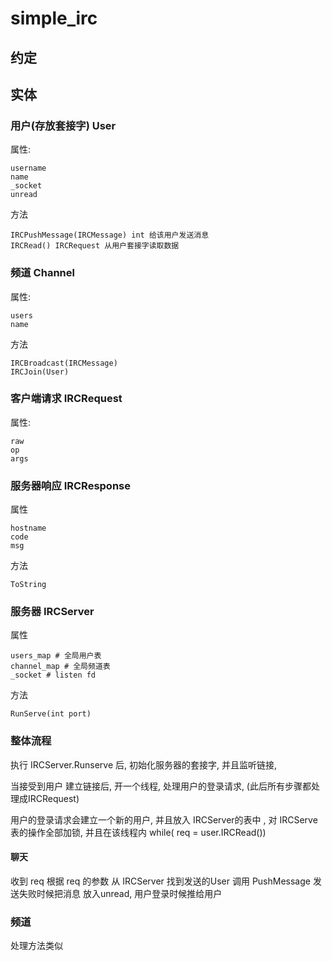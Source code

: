# simple_irc

## 约定

## 实体

### 用户(存放套接字) User

属性:

```
username
name
_socket
unread
```

方法

```
IRCPushMessage(IRCMessage) int 给该用户发送消息
IRCRead() IRCRequest 从用户套接字读取数据 
```

### 频道  Channel

属性:

```
users
name
```

方法

```
IRCBroadcast(IRCMessage)
IRCJoin(User)
```

### 客户端请求 IRCRequest

属性:

```
raw
op
args
```


### 服务器响应 IRCResponse

属性
```
hostname
code
msg
```

方法

```
ToString
```



### 服务器 IRCServer

属性

```
users_map # 全局用户表
channel_map # 全局频道表
_socket # listen fd
```

方法

```
RunServe(int port)
```


### 整体流程

执行 IRCServer.Runserve 后, 初始化服务器的套接字, 并且监听链接, 

当接受到用户 建立链接后, 开一个线程, 处理用户的登录请求,  (此后所有步骤都处理成IRCRequest)

用户的登录请求会建立一个新的用户, 并且放入 IRCServer的表中 , 对 IRCServe表的操作全部加锁, 
并且在该线程内 while( req = user.IRCRead())


####  聊天

收到 req 根据 req 的参数 从 IRCServer 找到发送的User 调用 PushMessage  发送失败时候把消息
放入unread, 用户登录时候推给用户

### 频道

处理方法类似


